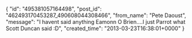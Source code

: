  {
   "id": "495381057164498",
   "post_id": "462493170453287_490608044308466",
   "from_name": "Pete Daoust",
   "message": "I havent said anything Eamonn O Brien....I just Parrot what Scott Duncan said :D",
   "created_time": "2013-03-23T16:38:01+0000"
 }
